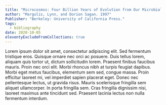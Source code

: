 ```yaml
---
title: "Microcosmos: Four Billion Years of Evolution from Our Microbial Ancestors."
author: "Margulis, Lynn, and Dorion Sagan. 1997"
Publisher: "Berkeley: University of California Press."
tags:
  - bibliography
date: 2020-10-05
eleventyExcludeFromCollections: true
--- 
```



Lorem ipsum dolor sit amet, consectetur adipiscing elit. Sed fermentum tristique eros. Quisque ornare nec orci ac posuere. Duis tellus lorem, aliquam quis tortor ut, dictum sollicitudin lorem. Praesent finibus faucibus mauris. Proin nec orci elit. Morbi rhoncus nibh at turpis feugiat dapibus. Morbi eget metus faucibus, elementum sem sed, congue massa. Proin efficitur laoreet mi, vel imperdiet sapien placerat eget. Donec nec pellentesque lectus, ut gravida risus. Mauris scelerisque fringilla sem aliquet ullamcorper. In porta fringilla sem. Cras fringilla dignissim nisi, laoreet maximus ante tincidunt sed. Praesent lacinia lectus non nulla fermentum interdum.